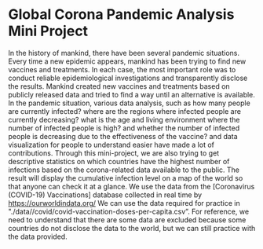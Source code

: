 # Global Corona Pandemic Analysis Mini Project

In the history of mankind, there have been several pandemic situations.
Every time a new epidemic appears, mankind has been trying to find new vaccines and treatments. In each case, the most important role was to conduct reliable epidemiological investigations and transparently disclose the results.
Mankind created new vaccines and treatments based on publicly released data and tried to find a way until an alternative is available.
In the pandemic situation, various data analysis, such as how many people are currently infected? where are the regions where infected people are currently decreasing? what is the age and living environment where the number of infected people is high? and whether the number of infected people is decreasing due to the effectiveness of the vaccine? and data visualization for people to understand easier have ​made a lot of contributions.
Through this mini-project, we are also trying to get descriptive statistics on which countries have the highest number of infections based on the corona-related data available to the public.
The result will display the cumulative infection level on a map of the world so that anyone can check it at a glance.
We use the data from the [Coronavirus (COVID-19) Vaccinations] database collected in real time by https://ourworldindata.org/
We can use the data required for practice in "./data//covid/covid-vaccination-doses-per-capita.csv”.
For reference, we need to understand that there are some data are excluded because some countries do not disclose the data to the world, but we can still practice with the data provided.
